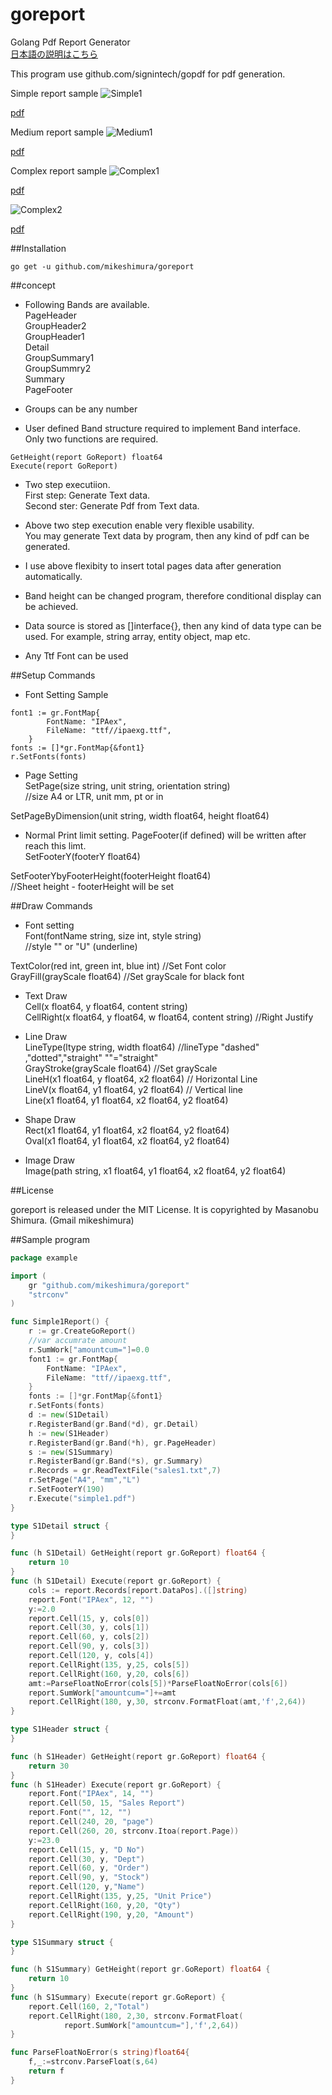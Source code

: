 # goreport
Golang Pdf Report Generator  
[日本語の説明はこちら](https://github.com/mikeshimura/goreport/wiki/%E6%97%A5%E6%9C%AC%E8%AA%9E%E8%AA%AC%E6%98%8E)

This program use github.com/signintech/gopdf for pdf generation.

Simple report sample
![Simple1](https://bytebucket.org/mikeshimura/goreport/wiki/image/simple1.jpg "Simple1")  

[pdf](https://bytebucket.org/mikeshimura/goreport/wiki/pdf/simple1.pdf)  


Medium report sample
![Medium1](https://bytebucket.org/mikeshimura/goreport/wiki/image/medium1.jpg "Medium1")

[pdf](https://bytebucket.org/mikeshimura/goreport/wiki/pdf/medium1.pdf)  



Complex report sample
![Complex1](https://bytebucket.org/mikeshimura/goreport/wiki/image/complex1.jpg "Complex1")

[pdf](https://bytebucket.org/mikeshimura/goreport/wiki/pdf/complex1.pdf)  


![Complex2](https://bytebucket.org/mikeshimura/goreport/wiki/image/complex2.jpg "Complex2")

[pdf](https://bytebucket.org/mikeshimura/goreport/wiki/pdf/complex2.pdf)  

##Installation
```
go get -u github.com/mikeshimura/goreport
```
##concept
- Following Bands are available.  
PageHeader  
GroupHeader2  
GroupHeader1  
Detail  
GroupSummary1  
GroupSummry2  
Summary  
PageFooter

- Groups can be any number

- User defined Band structure required to implement Band interface.  
Only two functions are required.


```
GetHeight(report GoReport) float64
Execute(report GoReport)
```

- Two step executiion.  
First step: Generate Text data.  
Second ster: Generate Pdf from Text data.

- Above two step execution enable very flexible usability.  
You may generate Text data by program, then any kind of pdf can be generated.

- I use above flexibity to insert total pages data after generation automatically.

- Band height can be changed program, therefore conditional display can be achieved.

- Data source is stored as []interface{}, then any kind of data type can be used. For example, string array, entity object, map etc.

- Any Ttf Font can be used

##Setup Commands
- Font Setting Sample
```
font1 := gr.FontMap{
		FontName: "IPAex",
		FileName: "ttf//ipaexg.ttf",
	}
fonts := []*gr.FontMap{&font1}
r.SetFonts(fonts)
```
- Page Setting  
 SetPage(size string, unit string, orientation string)  
 //size A4 or LTR, unit mm, pt or in  

 SetPageByDimension(unit string, width float64, height float64)  
- Normal Print limit setting. PageFooter(if defined) will be written after reach this limt.  
 SetFooterY(footerY float64)  

 SetFooterYbyFooterHeight(footerHeight float64)  
 //Sheet height - footerHeight will be set  

##Draw Commands

- Font setting  
Font(fontName string, size int, style string)  
//style "" or "U" (underline)  

 TextColor(red int, green int, blue int) //Set Font color  
 GrayFill(grayScale float64) //Set grayScale for black font  

- Text Draw  
 Cell(x float64, y float64, content string)  
 CellRight(x float64, y float64, w float64, content string)  //Right Justify  

- Line Draw  
 LineType(ltype string, width float64)
 //lineType "dashed" ,"dotted","straight" ""="straight"  
 GrayStroke(grayScale float64)  //Set grayScale  
 LineH(x1 float64, y float64, x2 float64) // Horizontal Line  
 LineV(x float64, y1 float64, y2 float64) // Vertical line  
 Line(x1 float64, y1 float64, x2 float64, y2 float64)  

- Shape Draw  
 Rect(x1 float64, y1 float64, x2 float64, y2 float64)  
 Oval(x1 float64, y1 float64, x2 float64, y2 float64)  

- Image  Draw  
  Image(path string, x1 float64, y1 float64, x2 float64, y2 float64)  

##License  

goreport is released under the MIT License. It is copyrighted by Masanobu Shimura. (Gmail mikeshimura)

##Sample program

```go
package example

import (
	gr "github.com/mikeshimura/goreport"
	"strconv"
)

func Simple1Report() {
	r := gr.CreateGoReport()
	//var accumrate amount
	r.SumWork["amountcum="]=0.0
	font1 := gr.FontMap{
		FontName: "IPAex",
		FileName: "ttf//ipaexg.ttf",
	}
	fonts := []*gr.FontMap{&font1}
	r.SetFonts(fonts)
	d := new(S1Detail)
	r.RegisterBand(gr.Band(*d), gr.Detail)
	h := new(S1Header)
	r.RegisterBand(gr.Band(*h), gr.PageHeader)
	s := new(S1Summary)
	r.RegisterBand(gr.Band(*s), gr.Summary)
	r.Records = gr.ReadTextFile("sales1.txt",7)
	r.SetPage("A4", "mm","L")
	r.SetFooterY(190)
	r.Execute("simple1.pdf")
}

type S1Detail struct {
}

func (h S1Detail) GetHeight(report gr.GoReport) float64 {
	return 10
}
func (h S1Detail) Execute(report gr.GoReport) {
	cols := report.Records[report.DataPos].([]string)
	report.Font("IPAex", 12, "")
	y:=2.0
	report.Cell(15, y, cols[0])
	report.Cell(30, y, cols[1])
	report.Cell(60, y, cols[2])
	report.Cell(90, y, cols[3])
	report.Cell(120, y, cols[4])
	report.CellRight(135, y,25, cols[5])
	report.CellRight(160, y,20, cols[6])
	amt:=ParseFloatNoError(cols[5])*ParseFloatNoError(cols[6])
	report.SumWork["amountcum="]+=amt
	report.CellRight(180, y,30, strconv.FormatFloat(amt,'f',2,64))
}

type S1Header struct {
}

func (h S1Header) GetHeight(report gr.GoReport) float64 {
	return 30
}
func (h S1Header) Execute(report gr.GoReport) {
	report.Font("IPAex", 14, "")
	report.Cell(50, 15, "Sales Report")
	report.Font("", 12, "")
	report.Cell(240, 20, "page")
	report.Cell(260, 20, strconv.Itoa(report.Page))
	y:=23.0
	report.Cell(15, y, "D No")
	report.Cell(30, y, "Dept")
	report.Cell(60, y, "Order")
	report.Cell(90, y, "Stock")
	report.Cell(120, y,"Name")
	report.CellRight(135, y,25, "Unit Price")
	report.CellRight(160, y,20, "Qty")
	report.CellRight(190, y,20, "Amount")
}

type S1Summary struct {
}

func (h S1Summary) GetHeight(report gr.GoReport) float64 {
	return 10
}
func (h S1Summary) Execute(report gr.GoReport) {
	report.Cell(160, 2,"Total")
	report.CellRight(180, 2,30, strconv.FormatFloat(
			report.SumWork["amountcum="],'f',2,64))
}

func ParseFloatNoError(s string)float64{
	f,_:=strconv.ParseFloat(s,64)
	return f
}
```
